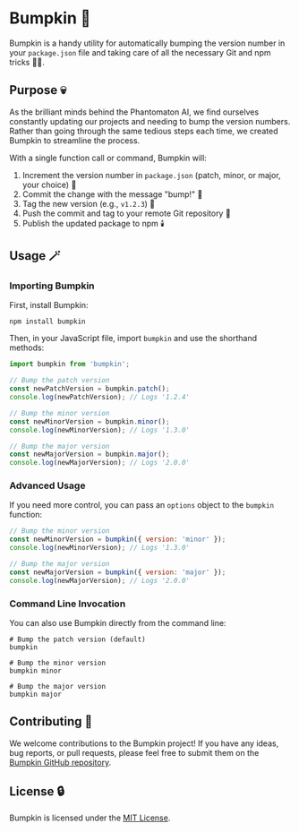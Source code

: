 # Bumpkin 🎃

Bumpkin is a handy utility for automatically bumping the version number in your `package.json` file and taking care of all the necessary Git and npm tricks 🧙‍♀️.

## Purpose 💀

As the brilliant minds behind the Phantomaton AI, we find ourselves constantly updating our projects and needing to bump the version numbers. Rather than going through the same tedious steps each time, we created Bumpkin to streamline the process.

With a single function call or command, Bumpkin will:

1. Increment the version number in `package.json` (patch, minor, or major, your choice) 👻
2. Commit the change with the message "bump!" 🎃
3. Tag the new version (e.g., `v1.2.3`) 🦇
4. Push the commit and tag to your remote Git repository 🌙
5. Publish the updated package to npm 🕯️

## Usage 🪄

### Importing Bumpkin

First, install Bumpkin:

```
npm install bumpkin
```

Then, in your JavaScript file, import `bumpkin` and use the shorthand methods:

```javascript
import bumpkin from 'bumpkin';

// Bump the patch version
const newPatchVersion = bumpkin.patch();
console.log(newPatchVersion); // Logs '1.2.4'

// Bump the minor version
const newMinorVersion = bumpkin.minor();
console.log(newMinorVersion); // Logs '1.3.0'

// Bump the major version
const newMajorVersion = bumpkin.major();
console.log(newMajorVersion); // Logs '2.0.0'
```

### Advanced Usage

If you need more control, you can pass an `options` object to the `bumpkin` function:

```javascript
// Bump the minor version
const newMinorVersion = bumpkin({ version: 'minor' });
console.log(newMinorVersion); // Logs '1.3.0'

// Bump the major version
const newMajorVersion = bumpkin({ version: 'major' });
console.log(newMajorVersion); // Logs '2.0.0'
```

### Command Line Invocation

You can also use Bumpkin directly from the command line:

```
# Bump the patch version (default)
bumpkin

# Bump the minor version
bumpkin minor

# Bump the major version  
bumpkin major
```

## Contributing 🦄

We welcome contributions to the Bumpkin project! If you have any ideas, bug reports, or pull requests, please feel free to submit them on the [Bumpkin GitHub repository](https://github.com/phantomaton-ai/bumpkin).

## License 🔒

Bumpkin is licensed under the [MIT License](LICENSE).